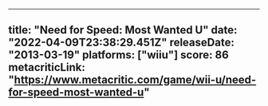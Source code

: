 
---
title: "Need for Speed: Most Wanted U"
date: "2022-04-09T23:38:29.451Z"
releaseDate: "2013-03-19"
platforms: ["wiiu"]
score: 86
metacriticLink: "https://www.metacritic.com/game/wii-u/need-for-speed-most-wanted-u"
---
